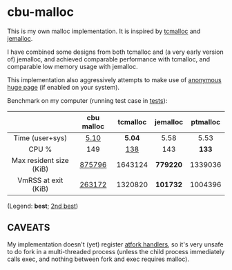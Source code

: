 # cbu-malloc

This is my own malloc implementation.
It is inspired by [tcmalloc](https://github.com/google/tcmalloc) and [jemalloc](https://github.com/jemalloc/jemalloc).

I have combined some designs from both tcmalloc and (a very early version of) jemalloc, and achieved comparable
performance with tcmalloc, and comparable low memory usage with jemalloc.

This implementation also aggressively attempts to make use of [anonymous huge page](https://access.redhat.com/documentation/en-us/red_hat_enterprise_linux/6/html/performance_tuning_guide/s-memory-transhuge) (if enabled on your system).

Benchmark on my computer (running test case in [tests](tests)):

|   |cbu malloc|tcmalloc|jemalloc|ptmalloc|
|:-:|:-:|:-:|:-:|:-:|
|Time (user+sys)|<ins>5.10</ins>|**5.04**|5.58|5.53|
|CPU %|149|<ins>138</ins>|143|**133**|
|Max resident size (KiB)|<ins>875796</ins>|1643124|**779220**|1339036|
|VmRSS at exit (KiB)|<ins>263172</ins>|1320820|**101732**|1004396|

(Legend: **best**; <ins>2nd best</ins>)

## CAVEATS

My implementation doesn't (yet) register [atfork handlers](https://linux.die.net/man/3/pthread_atfork), so it's very unsafe to do fork in
a multi-threaded process (unless the child process immediately calls exec, and nothing between fork and exec requires malloc).
